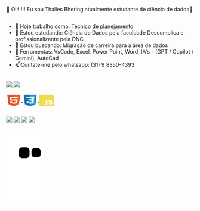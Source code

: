 🌱 Olá !!! Eu sou Thalles Bhering atualmente estudante de ciência de dados👋
##

- 🔭 Hoje trabalho como: Técnico de planejamento
- 🌱 Estou estudando: Ciência de Dados pela faculdade Descomplica e profissionalizante pela DNC
- 🤔 Estou buscando: Migração de carreira para a área de dados
- 🧰 Ferramentas: VsCode, Excel, Power Point, Word, IA's - (GPT / Copilot / Gemini), AutoCad 
- 📫Contate-me pelo whatsapp: (31) 9 8350-4393

##



<div align="aling">
  <a href="https://github.com/Tbhering">
  <img height="140em" src="https://github-readme-stats.vercel.app/api?username=Tbhering&show_icons=true&theme=gruvbox&include_all_commits=true&count_private=true"/>
  <img height="140em" src="https://github-readme-stats.vercel.app/api/top-langs/?username=Tbhering&layout=compact&langs_count=7&theme=gruvbox"/>
</div>
  
<div style="display: inline_block"><br>
  <img align="center" alt="Rafa-HTML" height="30" width="40" src="https://raw.githubusercontent.com/devicons/devicon/master/icons/html5/html5-original.svg">
  <img align="center" alt="Rafa-CSS" height="30" width="40" src="https://raw.githubusercontent.com/devicons/devicon/master/icons/css3/css3-original.svg">
   <img align="center" alt="Rafa-Js" height="30" width="40" src="https://raw.githubusercontent.com/devicons/devicon/master/icons/javascript/javascript-plain.svg">
</div>
  
 ##
  <div>
    
  <a href="https://instagram.com/T.bhering" target="_blank"><img src="https://img.shields.io/badge/-Instagram-%23E4405F?style=for-the-badge&logo=instagram&logoColor=white" target="_blank"></a>
 <a href="https://discord.gg/6KTBsUvU" target="_blank"><img src="https://img.shields.io/badge/Discord-7289DA?style=for-the-badge&logo=discord&logoColor=white" target="_blank"></a> 
  <a href = "mailto:tmbhering@gmail.com"><img src="https://img.shields.io/badge/-Gmail-%23333?style=for-the-badge&logo=gmail&logoColor=white" target="_blank"></a>
  <a href="[https://www.linkedin.com/in/thalles-bhering-ba798016a](https://www.linkedin.com/in/thalles-bhering-6600a5307/)" target="_blank"><img src="https://img.shields.io/badge/-LinkedIn-%230077B5?style=for-the-badge&logo=linkedin&logoColor=white" target="_blank"></a>
  ##
  ![Snake animation](https://github.com/Tbhering/Tbhering/blob/output/github-contribution-grid-snake.svg)
  </div>
